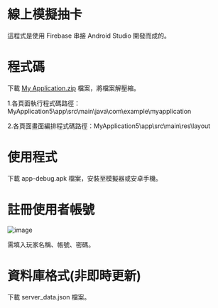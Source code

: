 # 線上模擬抽卡
這程式是使用 Firebase 串接 Android Studio 開發而成的。
# 程式碼
下載 [My Application.zip]([https://www.docker.com/](https://github.com/BillShiau0720/Google_firebase-authentication-Android/blob/main/My%20Application.zip)) 檔案，將檔案解壓縮。


 1.各頁面執行程式碼路徑：MyApplication5\app\src\main\java\com\example\myapplication
 
 
 2.各頁面畫面編排程式碼路徑：MyApplication5\app\src\main\res\layout
# 使用程式
下載 app-debug.apk 檔案，安裝至模擬器或安卓手機。

# 註冊使用者帳號
![image](https://user-images.githubusercontent.com/118899307/203542352-bbe7aafa-8383-4254-a4bd-f8c7124aa7e0.png)

需填入玩家名稱、帳號、密碼。
# 資料庫格式(非即時更新)
下載 server_data.json 檔案。
